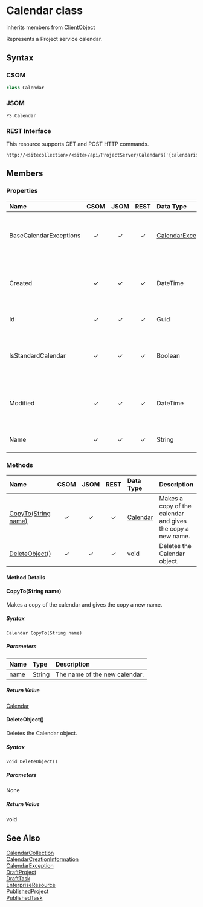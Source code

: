 [comment]: # (Name:Calendar)
[comment]: # (Type:class)
[comment]: # (Status:Verified)

# <a name="name"></a>Calendar class

inherits members from [ClientObject](https://msdn.microsoft.com/en-us/library/microsoft.sharepoint.client.clientobject.aspx)<br/>

<a name="description"></a>Represents a Project service calendar.

## <a name="syntax"></a>Syntax

### CSOM

```C#
class Calendar 
```
### JSOM

```
PS.Calendar
```
### REST Interface

This resource supports GET and POST HTTP commands.

```
http://<sitecollection>/<site>/api/ProjectServer/Calendars('{calendarid}')
```

## <a name="members"></a>Members

### <a name="properties"></a>Properties

|**Name**|**CSOM**|**JSOM**|**REST**|**Data Type**|**Description**|
|:-----|:-----:|:-----:|:-----:|:-----|:-----|
|<a name="BaseCalendarExceptions"></a>BaseCalendarExceptions|&#x2713;|&#x2713;|&#x2713;|[CalendarExceptionCollection](CalendarExceptionCollection.md)|Gets the collection of exceptions to base calendars.|
|<a name="Created"></a>Created|&#x2713;|&#x2713;|&#x2713;|DateTime|Gets the date that the calendar was created.|
|<a name="Id"></a>Id|&#x2713;|&#x2713;|&#x2713;|Guid|Gets the GUID of the calendar.|
|<a name="IsStandardCalendar"></a>IsStandardCalendar|&#x2713;|&#x2713;|&#x2713;|Boolean|Gets a value that indicates whether the calendar is Gregorian.|
|<a name="Modified"></a>Modified|&#x2713;|&#x2713;|&#x2713;|DateTime|Gets the date that the calendar was modified.|
|<a name="Name"></a>Name|&#x2713;|&#x2713;|&#x2713;|String|Gets the name of the calendar.|

### <a name="methods"></a>Methods

|**Name**|**CSOM**|**JSOM**|**REST**|**Data Type**|**Description**|
|:-----|:-----:|:-----:|:-----:|:-----|:-----|
|[CopyTo(String name)](#CopyTo_String_name_)|&#x2713;|&#x2713;|&#x2713;|[Calendar](Calendar.md)|Makes a copy of the calendar and gives the copy a new name.|
|[DeleteObject()](#DeleteObject__)|&#x2713;|&#x2713;|&#x2713;|void|Deletes the Calendar object.|

#### Method Details

#### <a name="CopyTo_String_name_"></a>CopyTo(String name)


 
Makes a copy of the calendar and gives the copy a new name.

##### Syntax

```
Calendar CopyTo(String name)
```

##### Parameters
|**Name** |**Type**|**Description**|
|:------ |:----|:------ |
|name| String | The name of the new calendar.


##### Return Value

[Calendar](Calendar.md)

#### <a name="DeleteObject__"></a>DeleteObject()
 
 

Deletes the Calendar object.

##### Syntax

```
void DeleteObject()
```

##### Parameters

None

##### Return Value

void

## <a name="seeAlso"></a>See Also

[CalendarCollection](CalendarCollection.md)<br/>
[CalendarCreationInformation](CalendarCreationInformation.md)<br/>
[CalendarException](CalendarException.md)<br/>
[DraftProject](DraftProject.md)<br/>
[DraftTask](DraftTask.md)<br/>
[EnterpriseResource](EnterpriseResource.md)<br/>
[PublishedProject](PublishedProject.md)<br/>
[PublishedTask](PublishedTask.md)<br/>
